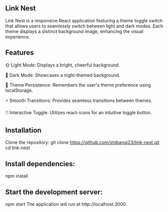 ## Link Nest
Link Nest is a responsive React application featuring a theme toggle switch that allows users to seamlessly switch between light and dark modes. Each theme displays a distinct background image, enhancing the visual experience.

## Features
🌞 Light Mode: Displays a bright, cheerful background.

🌙 Dark Mode: Showcases a night-themed background.

🎨 Theme Persistence: Remembers the user's theme preference using localStorage.

⚡ Smooth Transitions: Provides seamless transitions between themes.

🖱️ Interactive Toggle: Utilizes react-icons for an intuitive toggle button.

## Installation
Clone the repository:
git clone https://github.com/shibangi23/link-nest.git
cd link-nest


## Install dependencies:
npm install

## Start the development server:
npm start
The application will run at http://localhost:3000.

